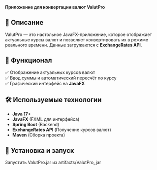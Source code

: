 **Приложение для конвертации валют ValutPro**  

## 📖 Описание  
ValutPro — это настольное JavaFX-приложение, которое отображает актуальные курсы валют и позволяет конвертировать их в режиме реального времени. Данные загружаются с **ExchangeRates API**.

## 🎯 Функционал  
✅ Отображение актуальных курсов валют  
✅ Ввод суммы и автоматический пересчёт по курсу  
✅ Графический интерфейс на **JavaFX**  

## 🛠️ Используемые технологии  
- **Java 17+**  
- **JavaFX** (FXML для интерфейса)  
- **Spring Boot** (Backend)  
- **ExchangeRates API** (Получение курсов валют)  
- **Maven** (Сборка проекта)  

## 🚀 Установка и запуск  
Запустить ValutPro.jar из artifacts/ValutPro_jar
